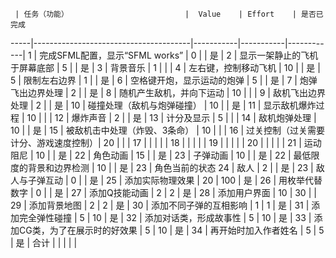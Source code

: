     | 任务（功能）                          |  Value    | Effort    | 是否已完成  
-----|---------------------------------------|-----------|-----------|------------|
1    | 完成SFML配置，显示“SFML works”        | 0         |           | 是         |
2    | 显示一架静止的飞机于屏幕底部          | 5         |           | 是         |
3    | 背景音乐                              | 1         |           |            |
4    | 左右键，控制移动飞机                  | 10        |           | 是         |
5    | 限制左右边界                          | 1         |           | 是         |
6    | 空格键开炮，显示运动的炮弹            | 5         |           | 是         |
7    | 炮弹飞出边界处理                      | 2         |           | 是         |
8    | 随机产生敌机，并向下运动              | 10        |           |            |
9    | 敌机飞出边界处理                      | 2         |           | 是         |
10   | 碰撞处理（敌机与炮弹碰撞）            | 10        |           | 是         |
11   | 显示敌机爆炸过程                      | 10        |           |            |
12   | 爆炸声音                              | 2         |           | 是         |
13   | 计分及显示                            | 5         |           |            |
14   | 敌机炮弹处理                          | 10        |           | 是         |
15   | 被敌机击中处理（炸毁、3条命）         | 10        |           |            |
16   | 过关控制（过关需要计分、游戏速度控制）| 20        |           |            |
17   |                                       |           |           |            |
18   |                                       |           |           |            |
19   |                                       |           |           |            |
20   |                                       |           |           |            |
21   | 运动阻尼				     | 10	 |	     | 是 	  |
22   | 角色动画				     | 15	 |    	     | 是	  |
23   | 子弹动画				     | 10	 |	     | 是 	  |
22   | 最低限度的背景和边界检测		     | 10 	 | 	     | 是         |
23   | 角色当前的状态
24   | 敌人				     | 2	 |	     | 是	  |
23   | 敌人与子弹互动			     | 0	 | 	     | 是 	  |
25   | 添加实际物理效果			     | 20	 | 100	     | 是	  |
26   | 用枚举代替数字			     | 0         |	     | 是	  |
27   | 添加Q技能动画			     | 2	 | 2	     | 是         |
28   | 添加用户界面			     | 10 	 | 30	     |  	  |
29   | 添加背景地图		             | 2	 | 2	     | 是	  |
30   | 添加不同子弹的互相影响		     | 1         | 1         | 是         |
31   | 添加完全弹性碰撞	   		     | 5         | 10        | 是	  |
32   | 添加对话类，形成故事性		     | 5	 | 10 	     | 是         |
33   | 添加CG类，为了在展示时的好效果	     | 5	 | 10 	     | 是	  |
34   | 再开始时加入作者姓名		     | 5	 | 5	     | 是 	  |
合计 |                                       |           |           |            |


